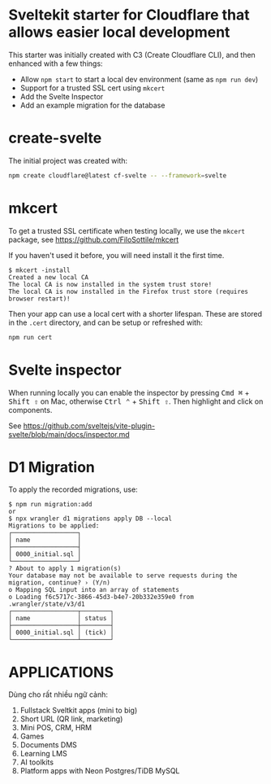 # Sveltekit starter for Cloudflare that allows easier local development

This starter was initially created with C3 (Create Cloudflare CLI),
and then enhanced with a few things:
- Allow `npm start` to start a local dev environment (same as `npm run dev`)
- Support for a trusted SSL cert using `mkcert`
- Add the Svelte Inspector
- Add an example migration for the database

# create-svelte

The initial project was created with:

```bash
npm create cloudflare@latest cf-svelte -- --framework=svelte
```

# mkcert

To get a trusted SSL certificate when testing locally, we use the `mkcert` package,
see https://github.com/FiloSottile/mkcert

If you haven't used it before, you will need install it the first time.
```
$ mkcert -install
Created a new local CA
The local CA is now installed in the system trust store!
The local CA is now installed in the Firefox trust store (requires browser restart)!
```

Then your app can use a local cert with a shorter lifespan. These are stored in the
`.cert` directory, and can be setup or refreshed with:
```bash
npm run cert
```

# Svelte inspector

When running locally you can enable the inspector by pressing
<kbd>Cmd ⌘</kbd> + <kbd>Shift ⇧</kbd> on Mac, otherwise <kbd>Ctrl ⌃</kbd> + <kbd>Shift ⇧</kbd>.
Then highlight and click on components.

See https://github.com/sveltejs/vite-plugin-svelte/blob/main/docs/inspector.md

# D1 Migration

To apply the recorded migrations, use:
```
$ npm run migration:add
or
$ npx wrangler d1 migrations apply DB --local
Migrations to be applied:
┌──────────────────┐
│ name             │
├──────────────────┤
│ 0000_initial.sql │
└──────────────────┘
? About to apply 1 migration(s)
Your database may not be available to serve requests during the migration, continue? › (Y/n)
o Mapping SQL input into an array of statements
o Loading f6c5717c-3866-45d3-b4e7-20b332e359e0 from .wrangler/state/v3/d1
┌──────────────────┬────────┐
│ name             │ status │
├──────────────────┼────────┤
│ 0000_initial.sql │ (tick) │
└──────────────────┴────────┘
```

# APPLICATIONS
Dùng cho rất nhiều ngữ cảnh:
1. Fullstack Sveltkit apps (mini to big) 
2. Short URL (QR link, marketing)
3. Mini POS, CRM, HRM
4. Games 
5. Documents DMS 
6. Learning LMS
7. AI toolkits 
8. Platform apps with Neon Postgres/TiDB MySQL

